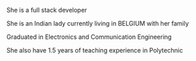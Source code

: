  She is a full stack developer 
 
 She is an Indian lady currently living in BELGIUM with her family
 
  Graduated in Electronics and Communication Engineering 
 
 She also have 1.5 years of teaching experience in Polytechnic